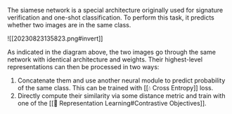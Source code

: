 The siamese network is a special architecture originally used for signature verification and one-shot classification. To perform this task, it predicts whether two images are in the same class.

![[20230823135823.png#invert]]

As indicated in the diagram above, the two images go through the same network with identical architecture and weights. Their highest-level representations can then be processed in two ways:
1. Concatenate them and use another neural module to predict probability of the same class. This can be trained with [[💧 Cross Entropy]] loss.
2. Directly compute their similarity via some distance metric and train with one of the [[🪩 Representation Learning#Contrastive Objectives]].